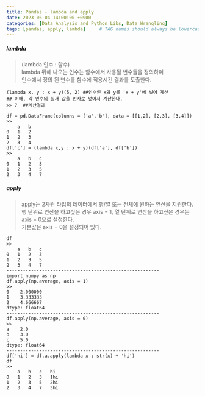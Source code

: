 ```yaml
---
title: Pandas - lambda and apply
date: 2023-06-04 14:00:00 +0900
categories: [Data Analysis and Python Libs, Data Wrangling]
tags: [pandas, apply, lambda]     # TAG names should always be lowercase
--- 
```


##### lambda
> (lambda  인수 : 함수)
<br> lambda 뒤에 나오는 인수는 함수에서 사용될 변수들을 정의하며
<br> 인수에서 정의 된 변수를 함수에 적용시킨 결과를 도출한다.
```
(lambda x, y : x + y)(5, 2) ##인수인 x와 y를 'x + y'에 넣어 계산
## 이때, 각 인수의 실재 값을 인자로 넣어서 계산한다.
>> 7  ##계산결과
```
```
df = pd.DataFrame(columns = ['a','b'], data = [[1,2], [2,3], [3,4]])
>>
	a	b
0	1	2
1	2	3
2	3	4
df['c'] = (lambda x,y : x + y)(df['a'], df['b'])
>>
	a	b	c
0	1	2	3
1	2	3	5
2	3	4	7
```

##### apply
> apply는 2차원 타입의 데이터에서 행/열 또는 전체에 원하는 연산을 지원한다.
<br>행 단위로 연산을 하고싶은 경우 axis = 1, 열 단위로 연산을 하고싶은 경우는 axis = 0으로 설정한다.
<br>기본값은 axis = 0을 설정되어 있다.
```
df
>>
	a	b	c
0	1	2	3
1	2	3	5
2	3	4	7
--------------------------------------------------------
import numpy as np
df.apply(np.average, axis = 1)
>>
0    2.000000
1    3.333333
2    4.666667
dtype: float64
--------------------------------------------------------
df.apply(np.average, axis = 0)
>>
a    2.0
b    3.0
c    5.0
dtype: float64
--------------------------------------------------------
df['hi'] = df.a.apply(lambda x : str(x) + 'hi')
df
>>
	a	b	c	hi
0	1	2	3	1hi
1	2	3	5	2hi
2	3	4	7	3hi
```